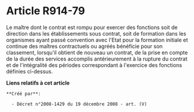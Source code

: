 # Article R914-79

Le maître dont le contrat est rompu pour exercer des fonctions soit de direction  dans les établissements sous contrat, soit
de formation dans les organismes  ayant passé convention avec l'Etat pour la formation initiale et continue des  maîtres
contractuels ou agréés bénéficie pour son classement, lorsqu'il obtient  de nouveau un contrat, de la prise en compte de la
durée des services accomplis  antérieurement à la rupture du contrat et de l'intégralité des périodes  correspondant à
l'exercice des fonctions définies ci-dessus.

**Liens relatifs à cet article**

	**Créé par**:

	  - Décret n°2008-1429 du 19 décembre 2008 - art. (V)
